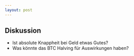 ```yaml
---
layout: post
---
```


## Diskussion

* Ist absolute Knappheit bei Geld etwas Gutes?
* Was könnte das BTC Halving für Auswirkungen haben?
